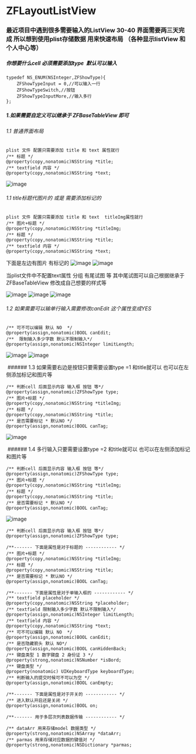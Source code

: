# ZFLayoutListView

### 最近项目中遇到很多需要输入的ListView 30-40 界面需要两三天完成 所以想到使用plist存储数据 用来快速布局 （各种显示listView 和个人中心等）

##### 你想要什么cell 必须需要添加type  默认可以输入
```
typedef NS_ENUM(NSInteger,ZFShowType){
    ZFShowTypeInput = 0,//可以输入一行
    ZFShowTypeSwitch,//按钮
    ZFShowTypeInputMore,//输入多行
};
```

##### 1.如果需要自定义可以继承于 ZFBaseTableView 即可

###### 1.1 普通界面布局
 
 ```
 plist 文件 配置只需要添加 title 和 text 属性就行
 /** 标题 */
@property(copy,nonatomic)NSString *title;
/** textfield 内容 */
@property(copy,nonatomic)NSString *text;

 ```
 ![image](https://github.com/linzaifei/ZFLayoutListView/blob/master/layoutImages/Simulator%20Screen%20Shot%20-%20iPhone%20X%20-%202017-12-22%20at%2013.54.08.png)
 
 ###### 1.1 title标题代图片的 或是 需要添加标记的
 
 ```
 plist 文件 配置只需要添加 title 和 text  titleImg属性就行
 /** 图片+标题 */
@property(copy,nonatomic)NSString *titleImg;
 /** 标题 */
@property(copy,nonatomic)NSString *title;
/** textfield 内容 */
@property(copy,nonatomic)NSString *text;

 ```

下面是左边有图片 有标记的
 ![image](https://github.com/linzaifei/ZFLayoutListView/blob/master/layoutImages/Simulator%20Screen%20Shot%20-%20iPhone%20X%20-%202017-12-22%20at%2013.54.23.png)
 ![image](https://github.com/linzaifei/ZFLayoutListView/blob/master/layoutImages/Simulator%20Screen%20Shot%20-%20iPhone%20X%20-%202017-12-22%20at%2013.54.34.png)
 
 当plist文件中不配置text属性 分组 有尾试图 等 
 其中尾试图可以自己根据继承于ZFBaseTableView 修改成自己想要的样式等
 
 ![image](https://github.com/linzaifei/ZFLayoutListView/blob/master/layoutImages/Simulator%20Screen%20Shot%20-%20iPhone%20X%20-%202017-12-22%20at%2013.54.37.png)
  ![image](https://github.com/linzaifei/ZFLayoutListView/blob/master/layoutImages/Simulator%20Screen%20Shot%20-%20iPhone%20X%20-%202017-12-22%20at%2013.54.40.png)
   ![image](https://github.com/linzaifei/ZFLayoutListView/blob/master/layoutImages/Simulator%20Screen%20Shot%20-%20iPhone%20X%20-%202017-12-22%20at%2013.54.43.png)


 ###### 1.2 如果需要可以输单行输入需要修改canEdit 这个属性变成YES
 ```
 /** 可不可以编辑 默认 NO  */
@property(assign,nonatomic)BOOL canEdit;
 /**  限制输入多少字数 默认不限制输入*/
@property(assign,nonatomic)NSInteger limitLength;
 
 ```

![image](https://github.com/linzaifei/ZFLayoutListView/blob/master/layoutImages/Simulator%20Screen%20Shot%20-%20iPhone%20X%20-%202017-12-22%20at%2013.54.58.png)
![image](https://github.com/linzaifei/ZFLayoutListView/blob/master/layoutImages/Simulator%20Screen%20Shot%20-%20iPhone%20X%20-%202017-12-22%20at%2013.56.33.png)
 
  ###### 1.3 如果需要右边是按钮只要需要设置type =1 和title就可以 也可以在左侧添加标记和图片等
 ```
/** 判断cell 后面显示内容 输入框 按钮 等*/
@property(assign,nonatomic)ZFShowType type;
 /** 图片+标题 */
@property(copy,nonatomic)NSString *titleImg;
/** 标题 */
@property(copy,nonatomic)NSString *title;
/** 是否需要标记 * 默认NO */
@property(assign,nonatomic)BOOL canTag;
 ```
 
 ![image](https://github.com/linzaifei/ZFLayoutListView/blob/master/layoutImages/Simulator%20Screen%20Shot%20-%20iPhone%20X%20-%202017-12-22%20at%2014.01.51.png)
 
   ###### 1.4 多行输入只要需要设置type =2 和title就可以 也可以在左侧添加标记和图片等
 
  ```
/** 判断cell 后面显示内容 输入框 按钮 等*/
@property(assign,nonatomic)ZFShowType type;
 /** 图片+标题 */
@property(copy,nonatomic)NSString *titleImg;
/** 标题 */
@property(copy,nonatomic)NSString *title;
/** 是否需要标记 * 默认NO */
@property(assign,nonatomic)BOOL canTag;
 ```
 
 ![image](https://github.com/linzaifei/ZFLayoutListView/blob/master/layoutImages/Simulator%20Screen%20Shot%20-%20iPhone%20X%20-%202017-12-22%20at%2014.02.15.png)
 





```
/** 判断cell 后面显示内容 输入框 按钮 等*/
@property(assign,nonatomic)ZFShowType type;

/**------- 下面是属性是对于标题的 ------------ */
/** 图片+标题 */
@property(copy,nonatomic)NSString *titleImg;
/** 标题 */
@property(copy,nonatomic)NSString *title;
/** 是否需要标记 * 默认NO */
@property(assign,nonatomic)BOOL canTag;

/**------- 下面是属性是对于单输入框的 ------------ */
/** textfield placeholder */
@property(copy,nonatomic)NSString *placeholder;
/** textfield 限制输入多少字数 默认不限制输入*/
@property(assign,nonatomic)NSInteger limitLength;
/** textfield 内容 */
@property(copy,nonatomic)NSString *text;
/** 可不可以编辑 默认 NO  */
@property(assign,nonatomic)BOOL canEdit;
/** 是否隐藏箭头 默认 NO*/
@property(assign,nonatomic)BOOL canHiddenBack;
/** 键盘类型 1 数字键盘 2 身份证 3 */
@property(strong,nonatomic)NSNumber *isBord;
/** 键盘类型 */
@property(nonatomic) UIKeyboardType keyboardType;
/** 判断输入的提交时候可不可以为空 */
@property(assign,nonatomic)BOOL canEmpty;

/**------- 下面是属性是对于开关的 ------------ */
/** 进入默认开启还是关闭 */
@property(assign,nonatomic)BOOL on;

/**------- 用于多层次列表数据传输 ------------ */

/** dataArr 用来存储model 数据类型 */
@property(strong,nonatomic)NSArray *dataArr;
/** parmas 用来存储对应数据的键值对 */
@property(strong,nonatomic)NSDictionary *parmas;

```
